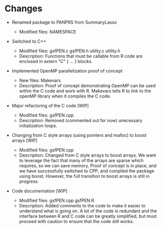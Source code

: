 # Changes

- Renamed package to PANPRS from SummaryLasso
  - Modified files: NAMESPACE
  
- Switched to C++
  - Modified files: gsfPEN.c gsfPEN.h utility.c utility.h
  - Description: Functions that must be callable from R code are enclosed in extern "C" { ... } blocks.
  
- Implemented OpenMP parallelization proof of concept
  - New files: Makevars
  - Description: Proof of concept demonstrating OpenMP can be used within the C code and work with R. Makevars tells R to link to the openMP library when it compiles the C code.

- Major refactoring of the C code [WIP]
  - Modified files: gsfPEN.cpp
  - Description: Removed (commented out for now) unecessary initialization loops.

- Changing from C style arrays (using pointers and malloc) to boost arrays [WIP]
  - Modified files: gsfPEN.cpp
  - Description: Changed from C style arrays to boost arrays. We want to leverage the fact that many of the arrays are sparse which requires, so we can save memory. Proof of concept is in place, and we have successfully switched to CPP, and compiled the package using boost. However, the full transition to boost arrays is still in progress.

- Code documentation [WIP]
  - Modified files: gsfPEN.cpp gsfPEN.R
  - Description: Added comments to the code to make it easier to understand what is going on. A lot of the code is redundant and the interface between R and C code can be greatly simplified, but must proceed with caution to ensure that the code still works.